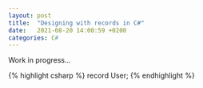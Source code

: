 ```yaml
---
layout: post
title:  "Designing with records in C#"
date:   2021-08-20 14:00:59 +0200
categories: C#
---
```

Work in progress...

{% highlight csharp %}
record User;
{% endhighlight %}

